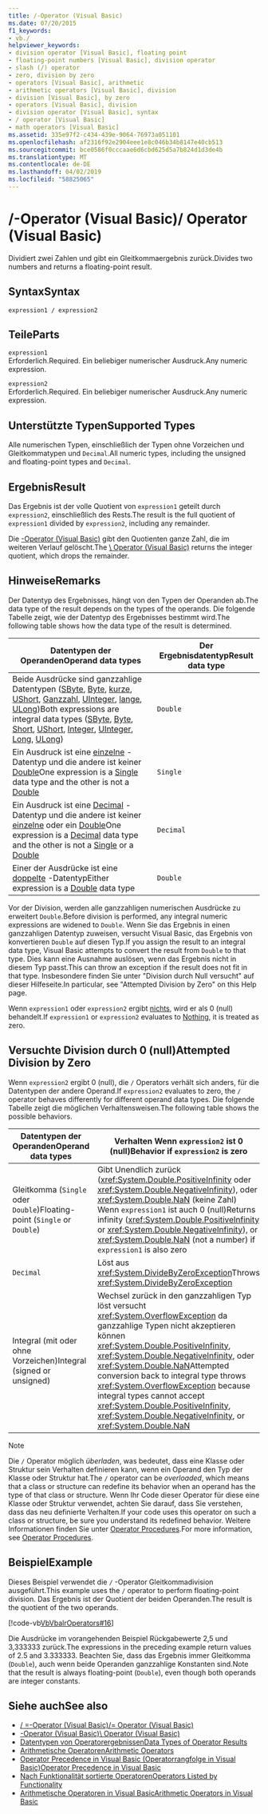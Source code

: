 ```yaml
---
title: /-Operator (Visual Basic)
ms.date: 07/20/2015
f1_keywords:
- vb./
helpviewer_keywords:
- division operator [Visual Basic], floating point
- floating-point numbers [Visual Basic], division operator
- slash (/) operator
- zero, division by zero
- operators [Visual Basic], arithmetic
- arithmetic operators [Visual Basic], division
- division [Visual Basic], by zero
- operators [Visual Basic], division
- division operator [Visual Basic], syntax
- / operator [Visual Basic]
- math operators [Visual Basic]
ms.assetid: 335e97f2-c434-439e-9064-76973a051101
ms.openlocfilehash: af2316f92e2904eee1e8c046b34b8147e40cb513
ms.sourcegitcommit: bce0586f0cccaae6d6cbd625d5a7b824d1d3de4b
ms.translationtype: MT
ms.contentlocale: de-DE
ms.lasthandoff: 04/02/2019
ms.locfileid: "58825065"
---
```

# <a name="-operator-visual-basic"></a><span data-ttu-id="64ff1-102">/-Operator (Visual Basic)</span><span class="sxs-lookup"><span data-stu-id="64ff1-102">/ Operator (Visual Basic)</span></span>
<span data-ttu-id="64ff1-103">Dividiert zwei Zahlen und gibt ein Gleitkommaergebnis zurück.</span><span class="sxs-lookup"><span data-stu-id="64ff1-103">Divides two numbers and returns a floating-point result.</span></span>  
  
## <a name="syntax"></a><span data-ttu-id="64ff1-104">Syntax</span><span class="sxs-lookup"><span data-stu-id="64ff1-104">Syntax</span></span>  
  
```  
expression1 / expression2  
```  
  
## <a name="parts"></a><span data-ttu-id="64ff1-105">Teile</span><span class="sxs-lookup"><span data-stu-id="64ff1-105">Parts</span></span>  
 `expression1`  
 <span data-ttu-id="64ff1-106">Erforderlich.</span><span class="sxs-lookup"><span data-stu-id="64ff1-106">Required.</span></span> <span data-ttu-id="64ff1-107">Ein beliebiger numerischer Ausdruck.</span><span class="sxs-lookup"><span data-stu-id="64ff1-107">Any numeric expression.</span></span>  
  
 `expression2`  
 <span data-ttu-id="64ff1-108">Erforderlich.</span><span class="sxs-lookup"><span data-stu-id="64ff1-108">Required.</span></span> <span data-ttu-id="64ff1-109">Ein beliebiger numerischer Ausdruck.</span><span class="sxs-lookup"><span data-stu-id="64ff1-109">Any numeric expression.</span></span>  
  
## <a name="supported-types"></a><span data-ttu-id="64ff1-110">Unterstützte Typen</span><span class="sxs-lookup"><span data-stu-id="64ff1-110">Supported Types</span></span>  
 <span data-ttu-id="64ff1-111">Alle numerischen Typen, einschließlich der Typen ohne Vorzeichen und Gleitkommatypen und `Decimal`.</span><span class="sxs-lookup"><span data-stu-id="64ff1-111">All numeric types, including the unsigned and floating-point types and `Decimal`.</span></span>  
  
## <a name="result"></a><span data-ttu-id="64ff1-112">Ergebnis</span><span class="sxs-lookup"><span data-stu-id="64ff1-112">Result</span></span>  
 <span data-ttu-id="64ff1-113">Das Ergebnis ist der volle Quotient von `expression1` geteilt durch `expression2`, einschließlich des Rests.</span><span class="sxs-lookup"><span data-stu-id="64ff1-113">The result is the full quotient of `expression1` divided by `expression2`, including any remainder.</span></span>  
  
 <span data-ttu-id="64ff1-114">Die [\-Operator (Visual Basic)](../../../visual-basic/language-reference/operators/integer-division-operator.md) gibt den Quotienten ganze Zahl, die im weiteren Verlauf gelöscht.</span><span class="sxs-lookup"><span data-stu-id="64ff1-114">The [\ Operator (Visual Basic)](../../../visual-basic/language-reference/operators/integer-division-operator.md) returns the integer quotient, which drops the remainder.</span></span>  
  
## <a name="remarks"></a><span data-ttu-id="64ff1-115">Hinweise</span><span class="sxs-lookup"><span data-stu-id="64ff1-115">Remarks</span></span>  
 <span data-ttu-id="64ff1-116">Der Datentyp des Ergebnisses, hängt von den Typen der Operanden ab.</span><span class="sxs-lookup"><span data-stu-id="64ff1-116">The data type of the result depends on the types of the operands.</span></span> <span data-ttu-id="64ff1-117">Die folgende Tabelle zeigt, wie der Datentyp des Ergebnisses bestimmt wird.</span><span class="sxs-lookup"><span data-stu-id="64ff1-117">The following table shows how the data type of the result is determined.</span></span>  
  
|<span data-ttu-id="64ff1-118">Datentypen der Operanden</span><span class="sxs-lookup"><span data-stu-id="64ff1-118">Operand data types</span></span>|<span data-ttu-id="64ff1-119">Der Ergebnisdatentyp</span><span class="sxs-lookup"><span data-stu-id="64ff1-119">Result data type</span></span>|  
|------------------------|----------------------|  
|<span data-ttu-id="64ff1-120">Beide Ausdrücke sind ganzzahlige Datentypen ([SByte](../../../visual-basic/language-reference/data-types/sbyte-data-type.md), [Byte](../../../visual-basic/language-reference/data-types/byte-data-type.md), [kurze](../../../visual-basic/language-reference/data-types/short-data-type.md), [UShort](../../../visual-basic/language-reference/data-types/ushort-data-type.md), [Ganzzahl](../../../visual-basic/language-reference/data-types/integer-data-type.md), [UInteger](../../../visual-basic/language-reference/data-types/uinteger-data-type.md), [lange](../../../visual-basic/language-reference/data-types/long-data-type.md), [ULong](../../../visual-basic/language-reference/data-types/ulong-data-type.md))</span><span class="sxs-lookup"><span data-stu-id="64ff1-120">Both expressions are integral data types ([SByte](../../../visual-basic/language-reference/data-types/sbyte-data-type.md), [Byte](../../../visual-basic/language-reference/data-types/byte-data-type.md), [Short](../../../visual-basic/language-reference/data-types/short-data-type.md), [UShort](../../../visual-basic/language-reference/data-types/ushort-data-type.md), [Integer](../../../visual-basic/language-reference/data-types/integer-data-type.md), [UInteger](../../../visual-basic/language-reference/data-types/uinteger-data-type.md), [Long](../../../visual-basic/language-reference/data-types/long-data-type.md), [ULong](../../../visual-basic/language-reference/data-types/ulong-data-type.md))</span></span>|`Double`|  
|<span data-ttu-id="64ff1-121">Ein Ausdruck ist eine [einzelne](../../../visual-basic/language-reference/data-types/single-data-type.md) -Datentyp und die andere ist keiner [Double](../../../visual-basic/language-reference/data-types/double-data-type.md)</span><span class="sxs-lookup"><span data-stu-id="64ff1-121">One expression is a [Single](../../../visual-basic/language-reference/data-types/single-data-type.md) data type and the other is not a [Double](../../../visual-basic/language-reference/data-types/double-data-type.md)</span></span>|`Single`|  
|<span data-ttu-id="64ff1-122">Ein Ausdruck ist eine [Decimal](../../../visual-basic/language-reference/data-types/decimal-data-type.md) -Datentyp und die andere ist keiner [einzelne](../../../visual-basic/language-reference/data-types/single-data-type.md) oder ein [Double](../../../visual-basic/language-reference/data-types/double-data-type.md)</span><span class="sxs-lookup"><span data-stu-id="64ff1-122">One expression is a [Decimal](../../../visual-basic/language-reference/data-types/decimal-data-type.md) data type and the other is not a [Single](../../../visual-basic/language-reference/data-types/single-data-type.md) or a [Double](../../../visual-basic/language-reference/data-types/double-data-type.md)</span></span>|`Decimal`|  
|<span data-ttu-id="64ff1-123">Einer der Ausdrücke ist eine [doppelte](../../../visual-basic/language-reference/data-types/double-data-type.md) -Datentyp</span><span class="sxs-lookup"><span data-stu-id="64ff1-123">Either expression is a [Double](../../../visual-basic/language-reference/data-types/double-data-type.md) data type</span></span>|`Double`|  
  
 <span data-ttu-id="64ff1-124">Vor der Division, werden alle ganzzahligen numerischen Ausdrücke zu erweitert `Double`.</span><span class="sxs-lookup"><span data-stu-id="64ff1-124">Before division is performed, any integral numeric expressions are widened to `Double`.</span></span> <span data-ttu-id="64ff1-125">Wenn Sie das Ergebnis in einen ganzzahligen Datentyp zuweisen, versucht Visual Basic, das Ergebnis von konvertieren `Double` auf diesen Typ.</span><span class="sxs-lookup"><span data-stu-id="64ff1-125">If you assign the result to an integral data type, Visual Basic attempts to convert the result from `Double` to that type.</span></span> <span data-ttu-id="64ff1-126">Dies kann eine Ausnahme auslösen, wenn das Ergebnis nicht in diesem Typ passt.</span><span class="sxs-lookup"><span data-stu-id="64ff1-126">This can throw an exception if the result does not fit in that type.</span></span> <span data-ttu-id="64ff1-127">Insbesondere finden Sie unter "Division durch Null versucht" auf dieser Hilfeseite.</span><span class="sxs-lookup"><span data-stu-id="64ff1-127">In particular, see "Attempted Division by Zero" on this Help page.</span></span>  
  
 <span data-ttu-id="64ff1-128">Wenn `expression1` oder `expression2` ergibt [nichts](../../../visual-basic/language-reference/nothing.md), wird er als 0 (null) behandelt.</span><span class="sxs-lookup"><span data-stu-id="64ff1-128">If `expression1` or `expression2` evaluates to [Nothing](../../../visual-basic/language-reference/nothing.md), it is treated as zero.</span></span>  
  
## <a name="attempted-division-by-zero"></a><span data-ttu-id="64ff1-129">Versuchte Division durch 0 (null)</span><span class="sxs-lookup"><span data-stu-id="64ff1-129">Attempted Division by Zero</span></span>  
 <span data-ttu-id="64ff1-130">Wenn `expression2` ergibt 0 (null), die `/` Operators verhält sich anders, für die Datentypen der andere Operand.</span><span class="sxs-lookup"><span data-stu-id="64ff1-130">If `expression2` evaluates to zero, the `/` operator behaves differently for different operand data types.</span></span> <span data-ttu-id="64ff1-131">Die folgende Tabelle zeigt die möglichen Verhaltensweisen.</span><span class="sxs-lookup"><span data-stu-id="64ff1-131">The following table shows the possible behaviors.</span></span>  
  
|<span data-ttu-id="64ff1-132">Datentypen der Operanden</span><span class="sxs-lookup"><span data-stu-id="64ff1-132">Operand data types</span></span>|<span data-ttu-id="64ff1-133">Verhalten Wenn `expression2` ist 0 (null)</span><span class="sxs-lookup"><span data-stu-id="64ff1-133">Behavior if `expression2` is zero</span></span>|  
|------------------------|---------------------------------------|  
|<span data-ttu-id="64ff1-134">Gleitkomma (`Single` oder `Double`)</span><span class="sxs-lookup"><span data-stu-id="64ff1-134">Floating-point (`Single` or `Double`)</span></span>|<span data-ttu-id="64ff1-135">Gibt Unendlich zurück (<xref:System.Double.PositiveInfinity> oder <xref:System.Double.NegativeInfinity>), oder <xref:System.Double.NaN> (keine Zahl) Wenn `expression1` ist auch 0 (null)</span><span class="sxs-lookup"><span data-stu-id="64ff1-135">Returns infinity (<xref:System.Double.PositiveInfinity> or <xref:System.Double.NegativeInfinity>), or <xref:System.Double.NaN> (not a number) if `expression1` is also zero</span></span>|  
|`Decimal`|<span data-ttu-id="64ff1-136">Löst aus <xref:System.DivideByZeroException></span><span class="sxs-lookup"><span data-stu-id="64ff1-136">Throws <xref:System.DivideByZeroException></span></span>|  
|<span data-ttu-id="64ff1-137">Integral (mit oder ohne Vorzeichen)</span><span class="sxs-lookup"><span data-stu-id="64ff1-137">Integral (signed or unsigned)</span></span>|<span data-ttu-id="64ff1-138">Wechsel zurück in den ganzzahligen Typ löst versucht <xref:System.OverflowException> da ganzzahlige Typen nicht akzeptieren können <xref:System.Double.PositiveInfinity>, <xref:System.Double.NegativeInfinity>, oder <xref:System.Double.NaN></span><span class="sxs-lookup"><span data-stu-id="64ff1-138">Attempted conversion back to integral type throws <xref:System.OverflowException> because integral types cannot accept <xref:System.Double.PositiveInfinity>, <xref:System.Double.NegativeInfinity>, or <xref:System.Double.NaN></span></span>|  
  
> [!NOTE]
>  <span data-ttu-id="64ff1-139">Die `/` Operator möglich *überladen*, was bedeutet, dass eine Klasse oder Struktur sein Verhalten definieren kann, wenn ein Operand den Typ der Klasse oder Struktur hat.</span><span class="sxs-lookup"><span data-stu-id="64ff1-139">The `/` operator can be *overloaded*, which means that a class or structure can redefine its behavior when an operand has the type of that class or structure.</span></span> <span data-ttu-id="64ff1-140">Wenn Ihr Code dieser Operator für diese eine Klasse oder Struktur verwendet, achten Sie darauf, dass Sie verstehen, dass das neu definierte Verhalten.</span><span class="sxs-lookup"><span data-stu-id="64ff1-140">If your code uses this operator on such a class or structure, be sure you understand its redefined behavior.</span></span> <span data-ttu-id="64ff1-141">Weitere Informationen finden Sie unter [Operator Procedures](../../../visual-basic/programming-guide/language-features/procedures/operator-procedures.md).</span><span class="sxs-lookup"><span data-stu-id="64ff1-141">For more information, see [Operator Procedures](../../../visual-basic/programming-guide/language-features/procedures/operator-procedures.md).</span></span>  
  
## <a name="example"></a><span data-ttu-id="64ff1-142">Beispiel</span><span class="sxs-lookup"><span data-stu-id="64ff1-142">Example</span></span>  
 <span data-ttu-id="64ff1-143">Dieses Beispiel verwendet die `/` -Operator Gleitkommadivision ausgeführt.</span><span class="sxs-lookup"><span data-stu-id="64ff1-143">This example uses the `/` operator to perform floating-point division.</span></span> <span data-ttu-id="64ff1-144">Das Ergebnis ist der Quotient der beiden Operanden.</span><span class="sxs-lookup"><span data-stu-id="64ff1-144">The result is the quotient of the two operands.</span></span>  
  
 [!code-vb[VbVbalrOperators#16](~/samples/snippets/visualbasic/VS_Snippets_VBCSharp/VbVbalrOperators/VB/Class1.vb#16)]  
  
 <span data-ttu-id="64ff1-145">Die Ausdrücke im vorangehenden Beispiel Rückgabewerte 2,5 und 3,333333 zurück.</span><span class="sxs-lookup"><span data-stu-id="64ff1-145">The expressions in the preceding example return values of 2.5 and 3.333333.</span></span> <span data-ttu-id="64ff1-146">Beachten Sie, dass das Ergebnis immer Gleitkomma (`Double`), auch wenn beide Operanden ganzzahlige Konstanten sind.</span><span class="sxs-lookup"><span data-stu-id="64ff1-146">Note that the result is always floating-point (`Double`), even though both operands are integer constants.</span></span>  
  
## <a name="see-also"></a><span data-ttu-id="64ff1-147">Siehe auch</span><span class="sxs-lookup"><span data-stu-id="64ff1-147">See also</span></span>

- [<span data-ttu-id="64ff1-148">/ =-Operator (Visual Basic)</span><span class="sxs-lookup"><span data-stu-id="64ff1-148">/= Operator (Visual Basic)</span></span>](../../../visual-basic/language-reference/operators/floating-point-division-assignment-operator.md)
- [<span data-ttu-id="64ff1-149">\-Operator (Visual Basic)</span><span class="sxs-lookup"><span data-stu-id="64ff1-149">\ Operator (Visual Basic)</span></span>](../../../visual-basic/language-reference/operators/integer-division-operator.md)
- [<span data-ttu-id="64ff1-150">Datentypen von Operatorergebnissen</span><span class="sxs-lookup"><span data-stu-id="64ff1-150">Data Types of Operator Results</span></span>](../../../visual-basic/language-reference/operators/data-types-of-operator-results.md)
- [<span data-ttu-id="64ff1-151">Arithmetische Operatoren</span><span class="sxs-lookup"><span data-stu-id="64ff1-151">Arithmetic Operators</span></span>](../../../visual-basic/language-reference/operators/arithmetic-operators.md)
- [<span data-ttu-id="64ff1-152">Operator Precedence in Visual Basic (Operatorrangfolge in Visual Basic)</span><span class="sxs-lookup"><span data-stu-id="64ff1-152">Operator Precedence in Visual Basic</span></span>](../../../visual-basic/language-reference/operators/operator-precedence.md)
- [<span data-ttu-id="64ff1-153">Nach Funktionalität sortierte Operatoren</span><span class="sxs-lookup"><span data-stu-id="64ff1-153">Operators Listed by Functionality</span></span>](../../../visual-basic/language-reference/operators/operators-listed-by-functionality.md)
- [<span data-ttu-id="64ff1-154">Arithmetische Operatoren in Visual Basic</span><span class="sxs-lookup"><span data-stu-id="64ff1-154">Arithmetic Operators in Visual Basic</span></span>](../../../visual-basic/programming-guide/language-features/operators-and-expressions/arithmetic-operators.md)
